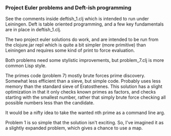 ### Project Euler problems and Deft-ish programming

See the comments inside deftish_1.clj which is intended to run under Leiningen. Deft is table oriented
programming, and a few key fundamentals are in place in deftish_1.clj.

The two project euler solutions do work, and are intended to be run from the clojure.jar repl which is quite a
bit simpler (more primitive) than Leiningen and requires some kind of print to force evaluation.

Both problems need some stylistic improvements, but problem_7.clj is more common Lisp style.

The primes code (problem 7) mostly brute forces prime discovery. Somewhat less efficient than a sieve, but
simple code. Probably uses less memory than the standard sieve of Eratosthenes. This solution has a slight
optimization in that it only checks known primes as factors, and checks starting with the smallest number,
rather that simply brute force checking all possible numbers less than the candidate.

It would be a nifty idea to take the wanted nth prime as a command line arg.

Problem 1 is so simple that the solution isn't exciting. So, I've imagined it as a slightly expanded problem,
which gives a chance to use a map.






